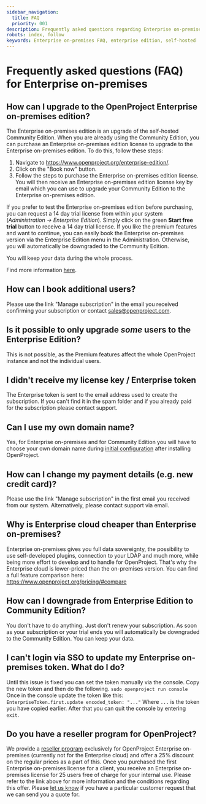 ```yaml
---
sidebar_navigation:
  title: FAQ
  priority: 001
description: Frequently asked questions regarding Enterprise on-premises
robots: index, follow
keywords: Enterprise on-premises FAQ, enterprise edition, self-hosted
---
```



# Frequently asked questions (FAQ) for Enterprise on-premises


## How can I upgrade to the OpenProject Enterprise on-premises edition?

The Enterprise on-premises edition is an upgrade of the self-hosted Community Edition. When you are already using the Community Edition, you can purchase an Enterprise on-premises edition license to upgrade to the Enterprise on-premises edition. To do this, follow these steps:

1. Navigate to https://www.openproject.org/enterprise-edition/.
2. Click on the "Book now" button.
3. Follow the steps to purchase the Enterprise on-premises edition license. You will then receive an Enterprise on-premises edition license key by email which you can use to upgrade your Community Edition to the Enterprise on-premises edition. 

If you prefer to test the Enterprise on-premises edition before purchasing, you can request a 14 day trial license from within your system (*Administration -> Enterprise Edition*). Simply click on the green **Start free trial** button to receive a 14 day trial license. If you like the premium features and want to continue, you can easily book the Enterprise on-premises version via the Enterprise Edition menu in the Administration. Otherwise, you will automatically be downgraded to the Community Edition. 

You will keep your data during the whole process.

Find more information [here](https://www.openproject.org/enterprise-edition-upgrade-test-free/).

## How can I book additional users?

Please use the link "Manage subscription" in the email you received confirming your subscription or contact sales@openproject.com. 

## Is it possible to only upgrade *some* users to the Enterprise Edition?

This is not possible, as the Premium features affect the whole OpenProject instance and not the individual users.

## I didn't receive my license key / Enterprise token

The Enterprise token is sent to the email address used to create the subscription. If you can't find it in the spam folder and if you already paid for the subscription please contact support.

## Can I use my own domain name?

Yes, for Enterprise on-premises and for Community Edition you will have to choose your own domain name during [initial configuration](../../installation-and-operations/installation/packaged/#initial-configuration) after installing OpenProject.

## How can I change my payment details (e.g. new credit card)?

Please use the link "Manage subscription" in the first email you received from our system. Alternatively, please contact support via email.

## Why is Enterprise cloud cheaper than Enterprise on-premises?

Enterprise on-premises gives you full data sovereignty, the possibility to use self-developed plugins, connection to your LDAP and much more, while being more effort to develop and to handle for OpenProject. That's why the Enterprise cloud is lower-priced than the on-premises version. You can find a full feature comparison here: https://www.openproject.org/pricing/#compare

## How can I downgrade from Enterprise Edition to Community Edition?

You don't have to do anything. Just don't renew your subscription. As soon as your subscription or your trial ends you will automatically be downgraded to the Community Edition. You can keep your data.

## I can't login via SSO to update my Enterprise on-premises token. What do I do?

Until this issue is fixed you can set the token manually via the console. Copy the new token and then do the following.
`sudo openproject run console`
Once in the console update the token like this:
`EnterpriseToken.first.update encoded_token: "..."`
Where `...` is the token you have copied earlier.
After that you can quit the console by entering `exit`.


## Do you have a reseller program for OpenProject?

We provide a [reseller program](https://www.openproject.org/reseller-program/) exclusively for OpenProject Enterprise on-premises (currently not for the Enterprise cloud) and offer a 25% discount on the regular prices as a part of this. Once you purchased the first Enterprise on-premises license for a client, you receive an Enterprise on-premises license for 25 users free of charge for your internal use. Please refer to the link above for more information and the conditions regarding this offer.
Please [let us know](mailto:sales@openproject.com) if you have a particular customer request that we can send you a quote for.